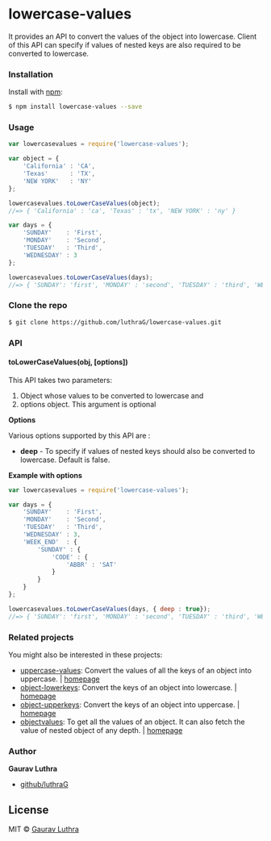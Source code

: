 # lowercase-values
It provides an API to convert the values of the object into lowercase. Client of this API can specify if values of nested keys are also required to be converted to lowercase.

### Installation

Install with [npm](https://www.npmjs.com/):

```sh
$ npm install lowercase-values --save
```

### Usage

```javascript
var lowercasevalues = require('lowercase-values');

var object = {
    'California' : 'CA',
    'Texas'      : 'TX',
    'NEW YORK'   : 'NY' 
};

lowercasevalues.toLowerCaseValues(object);
//=> { 'California' : 'ca', 'Texas' : 'tx', 'NEW YORK' : 'ny' }

var days = {
    'SUNDAY'    : 'First',
    'MONDAY'    : 'Second',
    'TUESDAY'   : 'Third',
    'WEDNESDAY' : 3
};

lowercasevalues.toLowerCaseValues(days);
//=> { 'SUNDAY': 'first', 'MONDAY' : 'second', 'TUESDAY' : 'third', 'WEDNESDAY' : 3 }

```

### Clone the repo

```bash
$ git clone https://github.com/luthraG/lowercase-values.git
```

### API

#### toLowerCaseValues(obj, [options])

This API takes two parameters:
1. Object whose values to be converted to lowercase and 
2. options object. This argument is optional


**Options**

Various options supported by this API are :
- **deep** - To specify if values of nested keys should also be converted to lowercase. Default is false.

**Example with options**

```javascript
var lowercasevalues = require('lowercase-values');

var days = {
    'SUNDAY'    : 'First',
    'MONDAY'    : 'Second',
    'TUESDAY'   : 'Third',
    'WEDNESDAY' : 3,
    'WEEK_END'  : {
    	'SUNDAY' : {
    		'CODE' : {
    			'ABBR' : 'SAT'
    		}
    	}
	}
};

lowercasevalues.toLowerCaseValues(days, { deep : true});
//=> { 'SUNDAY': 'first', 'MONDAY' : 'second', 'TUESDAY' : 'third', 'WEDNESDAY' : 3, 'WEEK_END' : { 'SUNDAY' : { 'CODE' : { 'ABBR' : 'sat' } } } }

```

### Related projects

You might also be interested in these projects:

* [uppercase-values](https://www.npmjs.com/package/uppercase-values): Convert the values of all the keys of an object into uppercase. | [homepage](https://github.com/luthraG/uppercase-values.git)
* [object-lowerkeys](https://www.npmjs.com/package/object-upperkeys): Convert the keys of an object into lowercase. | [homepage](https://github.com/luthraG/object-lowerkeys.git)
* [object-upperkeys](https://www.npmjs.com/package/object-upperkeys): Convert the keys of an object into uppercase. | [homepage](https://github.com/luthraG/object-upperkeys.git)
* [objectvalues](https://www.npmjs.com/package/objectvalues): To get all the values of an object. It can also fetch the value of nested object of any depth. | [homepage](https://github.com/luthraG/objectvalues.git)

### Author

**Gaurav Luthra**

* [github/luthraG](https://github.com/luthraG)

## License

MIT © [Gaurav Luthra](luthra.zenith@gmail.com)

